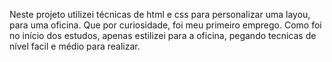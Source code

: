 Neste projeto utilizei técnicas de html e css para personalizar uma layou, para uma oficina. Que por curiosidade, foi meu primeiro emprego.
Como foi no início dos estudos, apenas estilizei para a oficina, pegando tecnicas de nível facil e médio para realizar.
